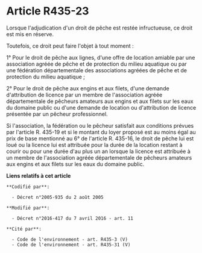 # Article R435-23

Lorsque l'adjudication d'un droit de pêche est restée infructueuse, ce droit est mis en réserve.

Toutefois, ce droit peut faire l'objet à tout moment :

1° Pour le droit de pêche aux lignes, d'une offre de location amiable par une association agréée de pêche et de protection du
milieu aquatique ou par une fédération départementale des associations agréées de pêche et de protection du milieu
aquatique ;

2° Pour le droit de pêche aux engins et aux filets, d'une demande d'attribution de licence par un membre de l'association
agréée départementale de pêcheurs amateurs aux engins et aux filets sur les eaux du domaine public ou d'une demande de
location ou d'attribution de licence présentée par un pêcheur professionnel.

Si l'association, la fédération ou le pêcheur satisfait aux conditions prévues par l'article R. 435-19 et si le montant du
loyer proposé est au moins égal au prix de base mentionné au 6° de l'article R. 435-16, le droit de pêche lui est loué ou la
licence lui est attribuée pour la durée de la location restant à courir ou pour une durée d'au plus un an lorsque la licence
est attribuée à un membre de l'association agréée départementale de pêcheurs amateurs aux engins et aux filets sur les eaux
du domaine public.

**Liens relatifs à cet article**

	**Codifié par**:

	  - Décret n°2005-935 du 2 août 2005

	**Modifié par**:

	  - Décret n°2016-417 du 7 avril 2016 - art. 11

	**Cité par**:

	  - Code de l'environnement - art. R435-3 (V)
	  - Code de l'environnement - art. R435-31 (V)
